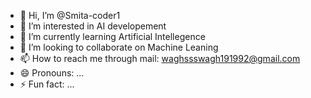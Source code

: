 - 👋 Hi, I’m @Smita-coder1
- 👀 I’m interested in AI developement
- 🌱 I’m currently learning Artificial Intellegence
- 💞️ I’m looking to collaborate on Machine Leaning
- 📫 How to reach me through mail: waghssswagh191992@gmail.com
- 😄 Pronouns: ...
- ⚡ Fun fact: ...

<!---
Smita-coder1/Smita-coder1 is a ✨ special ✨ repository because its `README.md` (this file) appears on your GitHub profile.
You can click the Preview link to take a look at your changes.
--->
